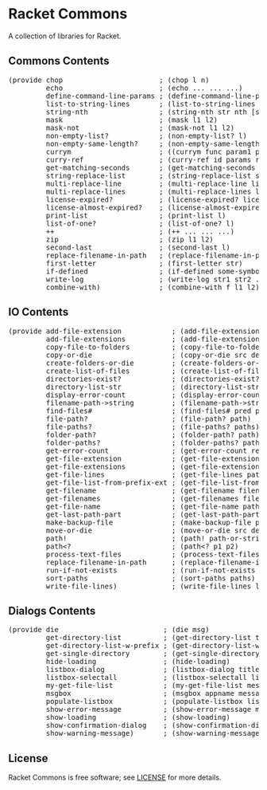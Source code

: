 # Racket Commons

A collection of libraries for Racket.

## Commons Contents

<pre>
(provide chop                       ; (chop l n)
         echo                       ; (echo ... ... ...)
         define-command-line-params ; (define-command-line-params appname param1 ...)
         list-to-string-lines       ; (list-to-string-lines l)
         string-nth                 ; (string-nth str nth [sep #px"\\s+"])
         mask                       ; (mask l1 l2)
         mask-not                   ; (mask-not l1 l2)
         non-empty-list?            ; (non-empty-list? l)
         non-empty-same-length?     ; (non-empty-same-length? l1 l2 l3 ...)
         currym                     ; ((currym func param1 param3) param2) (func param1 param2 param3)
         curry-ref                  ; (curry-ref id params ref)
         get-matching-seconds       ; (get-matching-seconds lst key)
         string-replace-list        ; (string-replace-list source pattern-list destination)
         multi-replace-line         ; (multi-replace-line line source-list destination)
         multi-replace-lines        ; (multi-replace-lines lines source-list destination)
         license-expired?           ; (license-expired? license-year)
         license-almost-expired?    ; (license-almost-expired? license-month)
         print-list                 ; (print-list l)
         list-of-one?               ; (list-of-one? l)
         ++                         ; (++ ... ... ...)
         zip                        ; (zip l1 l2)
         second-last                ; (second-last l)
         replace-filename-in-path   ; (replace-filename-in-path full-path new-filename)
         first-letter               ; (first-letter str)
         if-defined                 ; (if-defined some-symbol 'defined 'not defined)
         write-log                  ; (write-log str1 str2 ...)
         combine-with)              ; (combine-with f l1 l2)
</pre>

## IO Contents

<pre>
(provide add-file-extension            ; (add-file-extension filename extension)
         add-file-extensions           ; (add-file-extensions filenames extension)
         copy-file-to-folders          ; (copy-file-to-folders source-path destination-list overwrite?)
         copy-or-die                   ; (copy-or-die src dest)
         create-folders-or-die         ; (create-folders-or-die paths)
         create-list-of-files          ; (create-list-of-files filenames content)
         directories-exist?            ; (directories-exist? list-of-dirs)
         directory-list-str            ; (directory-list-str path)
         display-error-count           ; (display-error-count result msg)
         filename-path->string         ; (filename-path->string filename-path)
         find-files#                   ; (find-files# pred path)
         file-path?                    ; (file-path? path)
         file-paths?                   ; (file-paths? paths)
         folder-path?                  ; (folder-path? path)
         folder-paths?                 ; (folder-paths? paths)
         get-error-count               ; (get-error-count result msg)
         get-file-extension            ; (get-file-extension filename-path)
         get-file-extensions           ; (get-file-extensions filenames)
         get-file-lines                ; (get-file-lines path)
         get-file-list-from-prefix-ext ; (get-file-list-from-prefix-ext path prefix extension)
         get-filename                  ; (get-filename filename-w-ext)
         get-filenames                 ; (get-filenames filenames-w-ext)
         get-file-name                 ; (get-file-name path)
         get-last-path-part            ; (get-last-path-part path)
         make-backup-file              ; (make-backup-file path)
         move-or-die                   ; (move-or-die src dest)
         path!                         ; (path! path-or-string)
         path&lt?                        ; (path&lt? p1 p2)
         process-text-files            ; (process-text-files process file-list)
         replace-filename-in-path      ; (replace-filename-in-path full-path new-filename)
         run-if-not-exists             ; (run-if-not-exists list-of-files operation)
         sort-paths                    ; (sort-paths paths)
         write-file-lines)             ; (write-file-lines lines path)
</pre>

## Dialogs Contents

<pre>
(provide die                         ; (die msg)
         get-directory-list          ; (get-directory-list title msg path)
         get-directory-list-w-prefix ; (get-directory-list-w-prefix title msg path folder_prefix)
         get-single-directory        ; (get-single-directory title msg path)
         hide-loading                ; (hide-loading)
         listbox-dialog              ; (listbox-dialog title message initial-listbox-contents style)
         listbox-selectall           ; (listbox-selectall list-box item-count select?)
         my-get-file-list            ; (my-get-file-list message path filetype_name filetype_pattern)
         msgbox                      ; (msgbox appname message)
         populate-listbox            ; (populate-listbox listbox listbox-contents)
         show-error-message          ; (show-error-message message)
         show-loading                ; (show-loading)
         show-confirmation-dialog    ; (show-confirmation-dialog appname message)
         show-warning-message)       ; (show-warning-message message)
</pre>

## License
Racket Commons is free software; see [LICENSE](https://github.com/DexterLagan/racket-commons/blob/main/LICENSE) for more details.

